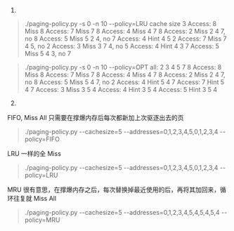 1.
> ./paging-policy.py -s 0 -n 10 --policy=LRU
cache size 3
Access: 8  Miss 8
Access: 7  Miss 7 8
Access: 4  Miss 4 7 8
Access: 2  Miss 2 4 7, no 8
Access: 5  Miss 5 2 4, no 7
Access: 4  Hint 4 5 2
Access: 7  Miss 7 4 5, no 2
Access: 3  Miss 3 7 4, no 5
Access: 4  Hint 4 3 7
Access: 5  Miss 5 4 3, no 7

> ./paging-policy.py -s 0 -n 10 --policy=OPT
all: 2 3 4 5 7 8
Access: 8  Miss 8
Access: 7  Miss 7 8
Access: 4  Miss 4 7 8
Access: 2  Miss 2 4 7, no 8
Access: 5  Miss 5 4 7, no 2
Access: 4  Hint 5 4 7
Access: 7  Hint 5 4 7
Access: 3  Miss 3 5 4
Access: 4  Hint 3 5 4 
Access: 5  Hint 3 5 4

2.
FIFO, Miss All 只需要在撑爆内存后每次都新加上次驱逐出去的页
> ./paging-policy.py --cachesize=5 --addresses=0,1,2,3,4,5,0,1,2,3,4 --policy=FIFO

LRU 一样的全 Miss
> ./paging-policy.py --cachesize=5 --addresses=0,1,2,3,4,5,0,1,2,3,4 --policy=LRU

MRU 很有意思，在撑爆内存之后，每次替换掉最近使用的后，再将其加回来，循环往复就 Miss All
> ./paging-policy.py --cachesize=5 --addresses=0,1,2,3,4,5,4,5,4,5,4 --policy=MRU